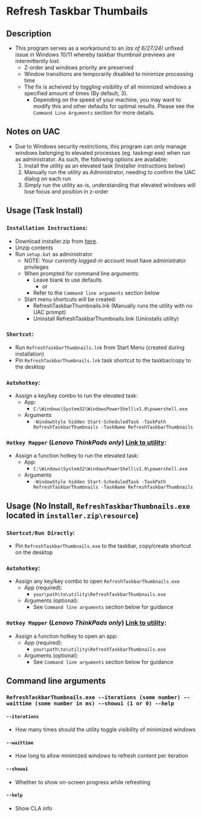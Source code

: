 # Refresh Taskbar Thumbails

## Description

* This program serves as a workaround to an _(as of 6/27/24)_ unfixed issue in Windows 10/11 whereby taskbar thumbnail previews are intermittently lost.
    * Z-order and windows priority are preserved
    * Window transitions are temporarily disabled to minimize processing time
    * The fix is acheived by toggling visibility of all minimized windows a specified amount of times (By default, 3).
        * Depending on the speed of your machine, you may want to modify this and other defaults for optimal results. Please see the `Command Line Arguments` section for more details.

## Notes on UAC
* Due to Windows security restrictions, this program can only manage windows belonging to elevated processes (eg. taskmgr.exe) when run as administrator. As such, the following options are available:
    1. Install the utility as an elevated task (Installer instructions below)
    2. Manually run the utility as Administrator, needing to confirm the UAC dialog on each run
    3. Simply run the utility as-is, understanding that elevated windows will lose focus and position in z-order


## Usage (Task Install)

### `Installation Instructions`:
* Download installer.zip from [here](https://github.com/csavalas/RefreshTaskbarThumbnails).
* Unzip contents
* Run `setup.bat` as administrator
    * NOTE: Your _currently logged-in_ account must have administrator privileges
    * When prompted for command line arguments:
        * Leave blank to use defaults
            * *or*
        * Refer to the `Command line arguments` section below
    * Start menu shortcuts will be created:
        * RefreshTaskbarThumbnails.lnk (Manually runs the utility with no UAC prompt)
        * Uninstall RefreshTaskbarThumbnails.link (Uninstalls utility) 

### `Shortcut`:
* Run `RefreshTaskbarThumbnails.lnk` from Start Menu (created during installation)
* Pin `RefreshTaskbarThumbnails.lnk` task shortcut to the taskbar/copy to the desktop

### `Autohotkey`:
* Assign a key/key combo to run the elevated task:
    * App:
        * `C:\Windows\System32\WindowsPowerShell\v1.0\powershell.exe`
    * Arguments
        * `-WindowStyle hidden Start-ScheduledTask -TaskPath RefreshTaskbarThumbnails -TaskName RefreshTaskbarThumbnails`

### `Hotkey Mapper` (_Lenovo ThinkPads only_) [Link to utility](https://github.com/csavalas/HotkeyMapper):
* Assign a function hotkey to run the elevated task:
    * App:
        * `C:\Windows\System32\WindowsPowerShell\v1.0\powershell.exe`
    * Arguments
        * `-WindowStyle hidden Start-ScheduledTask -TaskPath RefreshTaskbarThumbnails -TaskName RefreshTaskbarThumbnails`

## Usage (No Install, `RefreshTaskbarThumbnails.exe` located in `installer.zip\resource`)

### `Shortcut/Run Directly`:
* Pin `RefreshTaskbarThumbnails.exe` to the taskbar, copy/create shortcut on the desktop

### `Autohotkey`:
* Assign any key/key combo to open `RefreshTaskbarThumbnails.exe`
    * App (required):
        * `your\path\to\utility\RefreshTaskbarThumbnails.exe`
    * Arguments (optional):
        * See `Command line arguments` section below for guidance 

### `Hotkey Mapper` (_Lenovo ThinkPads only_) [Link to utility](https://github.com/csavalas/HotkeyMapper):
* Assign a function hotkey to open an app:
    * App (required):
        * `your\path\to\utility\RefreshTaskbarThumbnails.exe`
    * Arguments (optional):
        * See `Command line arguments` section below for guidance 

## Command line arguments
### ```RefreshTaskbarThumbnails.exe --iterations (some number) --waittime (some number in ms) --showui (1 or 0) --help```

#### `--iterations`
* How many times should the utility toggle visibility of minimized windows

#### `--waittime`
* How long to allow minimized windows to refresh content per iteration

#### `--showui`
* Whether to show on-screen progress while refreshing

#### `--help`
* Show CLA info